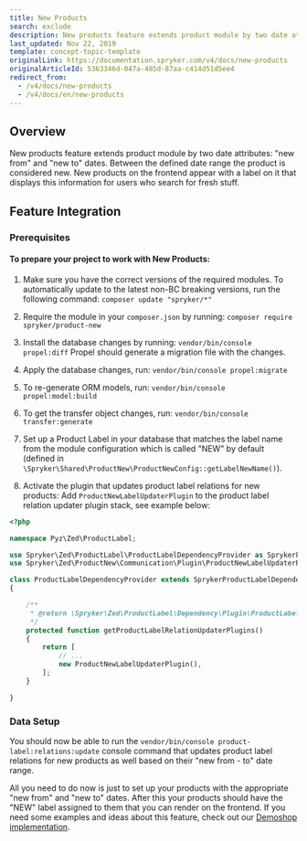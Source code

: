 ```yaml
---
title: New Products
search: exclude
description: New products feature extends product module by two date attributes - *new from* and *new to* dates.
last_updated: Nov 22, 2019
template: concept-topic-template
originalLink: https://documentation.spryker.com/v4/docs/new-products
originalArticleId: 5363346d-047a-485d-87aa-c414d51d5ee4
redirect_from:
  - /v4/docs/new-products
  - /v4/docs/en/new-products
---
```


## Overview
New products feature extends product module by two date attributes: "new from" and "new to" dates. Between the defined date range the product is considered new. New products on the frontend appear with a label on it that displays this information for users who search for fresh stuff.

## Feature Integration
### Prerequisites
#### To prepare your project to work with New Products:

1. Make sure you have the correct versions of the required modules. To automatically update to the latest non-BC breaking versions, run the following command:
`composer update "spryker/*"`

2. Require the module in your `composer.json` by running:
`composer require spryker/product-new`

3. Install the database changes by running:
`vendor/bin/console propel:diff`
Propel should generate a migration file with the changes.

4. Apply the database changes, run:
`vendor/bin/console propel:migrate`

5. To re-generate ORM models, run:
`vendor/bin/console propel:model:build`

6. To get the transfer object changes, run:
`vendor/bin/console transfer:generate`

7. Set up a Product Label in your database that matches the label name from the module configuration which is called "NEW" by default (defined in `\Spryker\Shared\ProductNew\ProductNewConfig::getLabelNewName()`).

8. Activate the plugin that updates product label relations for new products:
Add `ProductNewLabelUpdaterPlugin` to the product label relation updater plugin stack, see example below:

```php
<?php

namespace Pyz\Zed\ProductLabel;

use Spryker\Zed\ProductLabel\ProductLabelDependencyProvider as SprykerProductLabelDependencyProvider;
use Spryker\Zed\ProductNew\Communication\Plugin\ProductNewLabelUpdaterPlugin;

class ProductLabelDependencyProvider extends SprykerProductLabelDependencyProvider
{

    /**
     * @return \Spryker\Zed\ProductLabel\Dependency\Plugin\ProductLabelRelationUpdaterPluginInterface[]
     */
    protected function getProductLabelRelationUpdaterPlugins()
    {
        return [
            // ...
            new ProductNewLabelUpdaterPlugin(),
        ];
    }

}
```


### Data Setup

You should now be able to run the `vendor/bin/console product-label:relations:update` console command that updates product label relations for new products as well based on their "new from - to" date range.

All you need to do now is just to set up your products with the appropriate "new from" and "new to" dates. After this your products should have the "NEW" label assigned to them that you can render on the frontend. If you need some examples and ideas about this feature, check out our [Demoshop implementation](https://github.com/spryker/demoshop).



